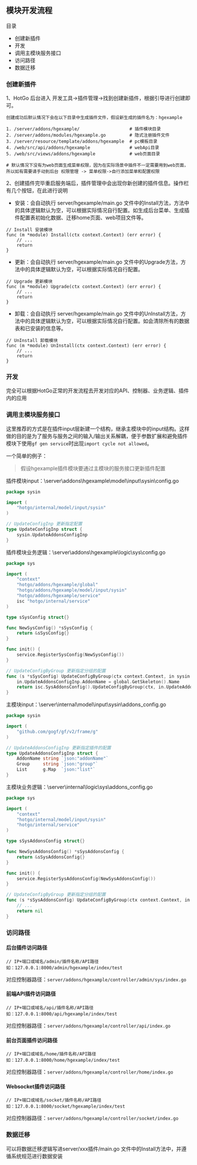 ## 模块开发流程

目录

- 创建新插件
- 开发
- 调用主模块服务接口
- 访问路径
- 数据迁移



### 创建新插件

1、HotGo 后台进入 开发工具->插件管理->找到创建新插件，根据引导进行创建即可。

```
创建成功后默认情况下会在以下目录中生成插件文件，假设新生成的插件名为：hgexample

1. /server/addons/hgexample/                   # 插件模块目录
2. /server/addons/modules/hgexample.go         # 隐式注册插件文件
3. /server/resource/template/addons/hgexample  # pc模板目录
4. /web/src/api/addons/hgexample               # webApi目录
5. /web/src/views/addons/hgexample             # web页面目录

# 默认情况下没有为web页面生成菜单权限，因为在实际场景中插件不一定需要用到web页面，所以如有需要请手动到后台 权限管理 -> 菜单权限->自行添加菜单和配置权限
```


2、创建插件完毕重启服务端后，插件管理中会出现你新创建的插件信息。操作栏有几个按钮，在此进行说明
- 安装：会自动执行 server/hgexample/main.go 文件中的Install方法，方法中的具体逻辑默认为空，可以根据实际情况自行配置。如生成后台菜单、生成插件配置表初始化数据、迁移home页面、web项目文件等。
```
// Install 安装模块
func (m *module) Install(ctx context.Context) (err error) {
	// ...
	return
}
```

- 更新：会自动执行 server/hgexample/main.go 文件中的Upgrade方法，方法中的具体逻辑默认为空，可以根据实际情况自行配置。
```
// Upgrade 更新模块
func (m *module) Upgrade(ctx context.Context) (err error) {
	// ...
	return
}
```

- 卸载：会自动执行 server/hgexample/main.go 文件中的UnInstall方法，方法中的具体逻辑默认为空，可以根据实际情况自行配置。如会清除所有的数据表和已安装的信息等。
```
// UnInstall 卸载模块
func (m *module) UnInstall(ctx context.Context) (err error) {
	// ...
	return
}
```



### 开发

完全可以根据HotGo正常的开发流程去开发对应的API、控制器、业务逻辑、插件内的应用

### 调用主模块服务接口

这里推荐的方式是在插件input层新建一个结构，继承主模块中的input结构。这样做的目的是为了服务与服务之间的输入/输出关系解耦，便于参数扩展和避免插件模块下使用`gf gen service`时出现`import cycle not allowed`。

一个简单的例子：
> 假设hgexample插件模块要通过主模块的服务接口更新插件配置

插件模块input：\server\addons\hgexample\model\input\sysin\config.go
```go
package sysin

import (
	"hotgo/internal/model/input/sysin"
)

// UpdateConfigInp 更新指定配置
type UpdateConfigInp struct {
	sysin.UpdateAddonsConfigInp
}

```

插件模块业务逻辑：\server\addons\hgexample\logic\sys\config.go
```go
package sys

import (
	"context"
	"hotgo/addons/hgexample/global"
	"hotgo/addons/hgexample/model/input/sysin"
	"hotgo/addons/hgexample/service"
	isc "hotgo/internal/service"
)

type sSysConfig struct{}

func NewSysConfig() *sSysConfig {
	return &sSysConfig{}
}

func init() {
	service.RegisterSysConfig(NewSysConfig())
}

// UpdateConfigByGroup 更新指定分组的配置
func (s *sSysConfig) UpdateConfigByGroup(ctx context.Context, in sysin.UpdateConfigInp) error {
	in.UpdateAddonsConfigInp.AddonName = global.GetSkeleton().Name
	return isc.SysAddonsConfig().UpdateConfigByGroup(ctx, in.UpdateAddonsConfigInp)
}

```

主模块input：\server\internal\model\input\sysin\addons_config.go
```go
package sysin

import (
	"github.com/gogf/gf/v2/frame/g"
)

// UpdateAddonsConfigInp 更新指定插件的配置
type UpdateAddonsConfigInp struct {
	AddonName string `json:"addonName"`
	Group     string `json:"group"`
	List      g.Map  `json:"list"`
}

```

主模块业务逻辑：\server\internal\logic\sys\addons_config.go
```go
package sys

import (
	"context"
	"hotgo/internal/model/input/sysin"
	"hotgo/internal/service"
)

type sSysAddonsConfig struct{}

func NewSysAddonsConfig() *sSysAddonsConfig {
	return &sSysAddonsConfig{}
}

func init() {
	service.RegisterSysAddonsConfig(NewSysAddonsConfig())
}

// UpdateConfigByGroup 更新指定分组的配置
func (s *sSysAddonsConfig) UpdateConfigByGroup(ctx context.Context, in sysin.UpdateAddonsConfigInp) error {
	// ...
	return nil
}

```




### 访问路径

#### 后台插件访问路径

```
// IP+端口或域名/admin/插件名称/API路径
如：127.0.0.1:8000/admin/hgexample/index/test
```

对应控制器路径：`server/addons/hgexample/controller/admin/sys/index.go`

#### 前端API插件访问路径

```
// IP+端口或域名/api/插件名称/API路径
如：127.0.0.1:8000/api/hgexample/index/test
```

对应控制器路径：`server/addons/hgexample/controller/api/index.go`

#### 前台页面插件访问路径

```
// IP+端口或域名/home/插件名称/API路径
如：127.0.0.1:8000/home/hgexample/index/test
```

对应控制器路径：`server/addons/hgexample/controller/home/index.go`


#### Websocket插件访问路径

```
// IP+端口或域名/socket/插件名称/API路径
如：127.0.0.1:8000/socket/hgexample/index/test
```

对应控制器路径：`server/addons/hgexample/controller/socket/index.go`


### 数据迁移

可以将数据迁移逻辑写进server/xxx插件/main.go 文件中的Install方法中，并遵循系统规范进行数据安装
